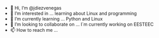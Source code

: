 - 👋 Hi, I’m @jdiezvenegas
- 👀 I’m interested in ... learning about Linux and programming
- 🌱 I’m currently learning ... Python and Linux
- 💞️ I’m looking to collaborate on ... I´m currently working on EESTEEC
- 📫 How to reach me ... 

<!---
jdiezvenegas/jdiezvenegas is a ✨ special ✨ repository because its `README.md` (this file) appears on your GitHub profile.
You can click the Preview link to take a look at your changes.
--->
